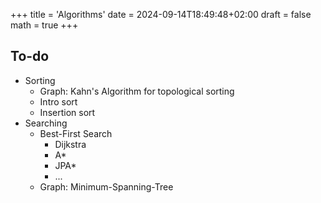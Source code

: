 +++
title = 'Algorithms'
date = 2024-09-14T18:49:48+02:00
draft = false
math = true
+++

## To-do

- Sorting
  - Graph: Kahn's Algorithm for topological sorting
  - Intro sort
  - Insertion sort
- Searching
  - Best-First Search
    - Dijkstra
    - A\*
    - JPA\*
    - ...
  - Graph: Minimum-Spanning-Tree
